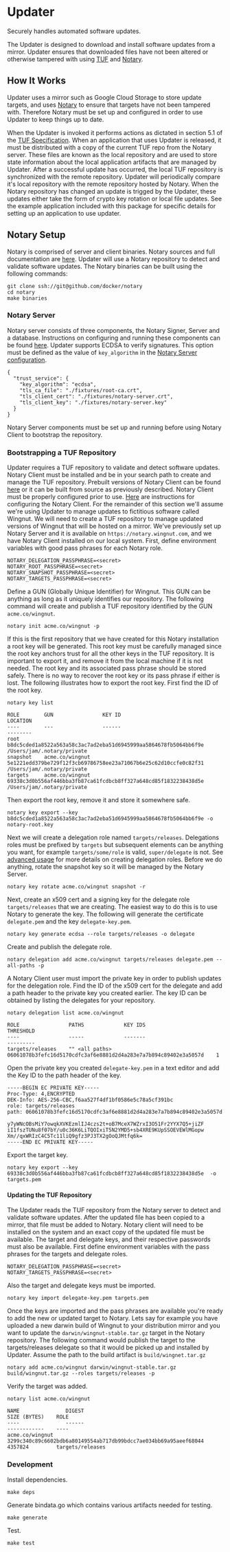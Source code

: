 # Updater
Securely handles automated software updates.

The Updater is designed to download and install software updates from a mirror. Updater ensures that downloaded files have not been altered or otherwise tampered with using [TUF](https://github.com/theupdateframework/tuf/blob/develop/docs/tuf-spec.txt) and  [Notary](https://github.com/docker/notary).

## How It Works

Updater uses a mirror such as Google Cloud Storage to store update targets, and uses [Notary](https://github.com/docker/notary) to ensure that targets have not been tampered with. Therefore Notary must be set up and configured in order to use Updater to keep things up to date.

When the Updater is invoked it performs actions as dictated in section 5.1 of the [TUF Specification](https://github.com/theupdateframework/tuf/blob/develop/docs/tuf-spec.txt). When an application that uses Updater is released, it must be distributed with a copy of the current TUF repo from the Notary server.  These files are known as the local repository and are used to store state information about the local application artifacts that are managed by Updater. After a successful update has occurred, the local TUF repository is synchronized with the remote repository. Updater will periodically compare it's local repository with the remote repository hosted by Notary.  When the Notary repository has changed an update is trigged by the Updater, these updates either take the form of crypto key rotation or local file updates. See the example application included with this package for specific details for setting up an application to use updater.

## Notary Setup

Notary is comprised of server and client binaries. Notary sources and full documentation are [here](https://github.com/docker/notary).  Updater will use a Notary repository to detect and validate software updates. The Notary binaries can be built using the following commands:
```
git clone ssh://git@github.com/docker/notary
cd notary
make binaries
```
### Notary Server
 Notary server consists of three components, the Notary Signer, Server and a database.  Instructions on configuring and running these components can be found [here](https://github.com/docker/notary/blob/master/docs/running_a_service.md).  Updater supports ECDSA to verify signatures.  This option must be defined as the value of `key_algorithm` in the [Notary Server configuration](https://github.com/docker/notary/blob/master/docs/reference/server-config.md).
 ```
 {
   "trust_service": {
     "key_algorithm": "ecdsa",
     "tls_ca_file": "./fixtures/root-ca.crt",
     "tls_client_cert": "./fixtures/notary-server.crt",
     "tls_client_key": "./fixtures/notary-server.key"
   }
 }
 ```
 Notary Server components must be set up and running before using Notary Client to bootstrap the repository.   
### Bootstrapping a TUF Repository

Updater requires a TUF repository to validate and detect software updates. Notary Client must be installed and be in your search path to create and manage the TUF repository. Prebuilt versions of Notary Client can be found [here](https://github.com/docker/notary/releases) or it can be built from source as previously described. Notary Client must be properly configured prior to use. [Here](https://github.com/docker/notary/blob/master/docs/reference/client-config.md) are instructions for configuring the Notary Client. For the remainder of this section we'll assume we're using Updater to manage updates to fictitious software called Wingnut.  We will need to create a TUF repository to manage updated versions of Wingnut that will be hosted on a mirror.  We've previously set up Notary Server and it is available on `https://notary.wingnut.com`, and we have Notary Client installed on our local system.  First, define environment variables with good pass phrases for each Notary role.
```
NOTARY_DELEGATION_PASSPHRASE=<secret>
NOTARY_ROOT_PASSPHRASE=<secret>
NOTARY_SNAPSHOT_PASSPHRASE=<secret>
NOTARY_TARGETS_PASSPHRASE=<secret>
```
Define a GUN (Globally Unique Identifier) for Wingnut.  This GUN can be anything as long as it uniquely identifies our repository.  The following command will create and publish a TUF repository identified by the GUN `acme.co/wingnut`.
```
notary init acme.co/wingnut -p
```
If this is the first repository that we have created for this Notary installation a root key will be generated. This root key must be carefully managed since the root key anchors trust for all the other keys in the TUF repository. It is important to export it, and remove it from the local machine if it is not needed. The root key and its associated pass phrase should be stored safely. There is no way to recover the root key or its pass phrase if either is lost.  The following illustrates how to export the root key. First find the ID of the root key.   
```
notary key list

ROLE        GUN                KEY ID                                                              LOCATION
----        ---                ------                                                              --------
root                           b8dc5cded1a8522a563a58c3ac7ad2eba51d6945999aa5864678fb5064bb6f9e    /Users/jam/.notary/private
snapshot    acme.co/wingnut    5e1221edd379be729f12f3cb69786758ee23a71067b6e25c62d10ccfe0c82f31    /Users/jam/.notary/private
targets     acme.co/wingnut    69338c3d0b556af446bba3fb87ca61fcdbcb8ff327a648cd85f1832238438d5e    /Users/jam/.notary/private
```
Then export the root key, remove it and store it somewhere safe.
```
notary key export --key b8dc5cded1a8522a563a58c3ac7ad2eba51d6945999aa5864678fb5064bb6f9e -o notary-root.key
```
Next we will create a delegation role named `targets/releases`. Delegations roles must be prefixed by `targets` but subsequent elements can be anything you want, for example `targets/some/role` is valid, `super/delegate` is not. See [advanced usage](https://github.com/docker/notary/blob/master/docs/advanced_usage.md) for more details on creating delegation roles.  Before we do anything, rotate the snapshot key so it will be managed by the Notary Server.
```
notary key rotate acme.co/wingnut snapshot -r
```
Next, create an x509 cert and a signing key for the delegate role `targets/releases` that we are creating. The easiest way to do this is to use Notary to generate the key. The following will generate the certificate `delegate.pem` and the key `delegate-key.pem`.
```
notary key generate ecdsa --role targets/releases -o delegate
```
Create and publish the delegate role.
```
notary delegation add acme.co/wingnut targets/releases delegate.pem --all-paths -p
```
A Notary Client user must import the private key in order to publish updates for the delegation role. Find the ID of the x509 cert for the delegate and add a path header to the private key you created earlier.  The key ID can be obtained by listing the delegates for your repository.
```
notary delegation list acme.co/wingnut                                                                

ROLE                PATHS             KEY IDS                                                             THRESHOLD                          
----                -----             -------                                                             ---------                          
targets/releases    "" <all paths>    06061078b3fefc16d5170cdfc3af6e8881d2d4a283e7a7b894c89402e3a5057d    1         
```
Open the private key you created `delegate-key.pem` in a text editor and add the Key ID to the path header of the key.
```
-----BEGIN EC PRIVATE KEY-----
Proc-Type: 4,ENCRYPTED
DEK-Info: AES-256-CBC,f6aa527f4df1bf0586e5c78a5cf391bc
role: targets/releases
path: 06061078b3fefc16d5170cdfc3af6e8881d2d4a283e7a7b894c89402e3a5057d

y7yWNcOBsMiY7owqkXVKEzmlIJ4czs2t+oB7MceX7WZrxI3O51Fr2YYX7Q5+jiZF
iI1fszTUNu8f07bY/u0c36K6LiTQOIxiT5N2YMD5+sb4XRE9KUpSSOEVEWlMGopw
Xm//qxWRIzC4C5Tc11liQ9gfz3PJ3TX2gOoQJMtfq6k=
-----END EC PRIVATE KEY-----
```
Export the target key.    
```
notary key export --key  69338c3d0b556af446bba3fb87ca61fcdbcb8ff327a648cd85f1832238438d5e  -o targets.pem
```
#### Updating the TUF Repository
The Updater reads the TUF repository from the Notary server to detect and validate software updates.  After the updated file has been copied to a mirror, that file must be added to Notary.  Notary client will need to be installed on the system and an exact copy of the updated file must be available.  The target and delegate keys, and their respective passwords must also be available.  First define environment variables with the pass phrases for the targets and delegate roles.
```
NOTARY_DELEGATION_PASSPHRASE=<secret>
NOTARY_TARGETS_PASSPHRASE=<secret>
```
Also the target and delegate keys must be imported.
```
notary key import delegate-key.pem targets.pem
```
Once the keys are imported and the pass phrases are available you're ready to add the new or updated target to Notary. Lets say for example you have uploaded a new darwin build of Wingnut to your distribution mirror and you want to update the
`darwin/wingnut-stable.tar.gz` target in the Notary repository. The following command would publish the target to the targets/releases delegate so that it would be picked up and installed by Updater. Assume the path to the build artifact is `build/wingnet.tar.gz`
```
notary add acme.co/wingnut darwin/wingnut-stable.tar.gz build/wingnut.tar.gz --roles targets/releases -p
```
Verify the target was added.
```
notary list acme.co/wingnut

NAME               DIGEST                                                              SIZE (BYTES)    ROLE
----               ------                                                              ------------    ----
acme.co/wingnut    3299c340c89c6602bdb6a80149554ab717db99bdcc7ae034bb69a95aeef68044    4357824         targets/releases
```

### Development

Install dependencies.
```
make deps
```
Generate bindata.go which contains various artifacts needed for testing.
```
make generate
```
Test.
```
make test
```
